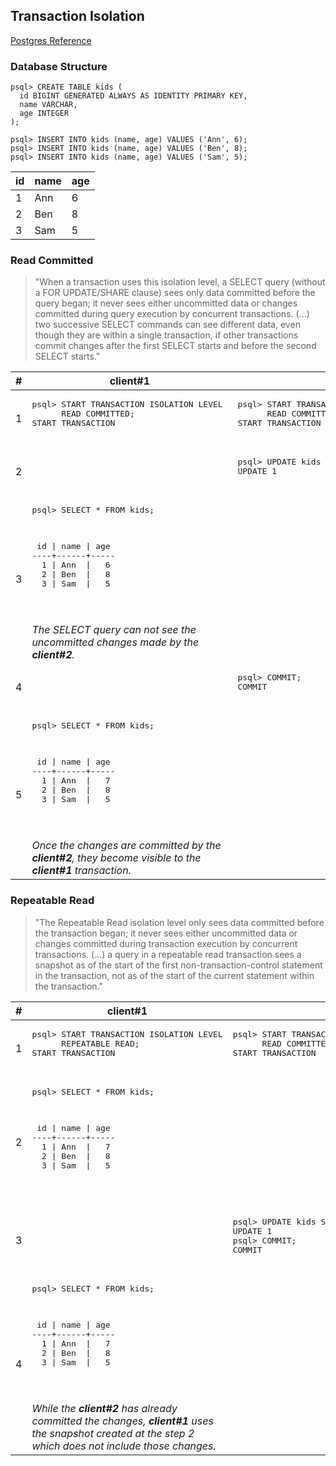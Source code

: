 ## Transaction Isolation

[Postgres Reference](https://www.postgresql.org/docs/current/transaction-iso.html)

### Database Structure

```
psql> CREATE TABLE kids (  
  id BIGINT GENERATED ALWAYS AS IDENTITY PRIMARY KEY,  
  name VARCHAR,  
  age INTEGER  
);

psql> INSERT INTO kids (name, age) VALUES ('Ann', 6);   
psql> INSERT INTO kids (name, age) VALUES ('Ben', 8);
psql> INSERT INTO kids (name, age) VALUES ('Sam', 5);
```
  
| id      | name | age |
| ----------- | ----------- | ----------- |
|1|Ann|6|
|2|Ben|8|  
|3|Sam|5| 


### Read Committed

> "When a transaction uses this isolation level, a SELECT query (without a FOR UPDATE/SHARE clause) sees only data committed before the query began; it never sees either uncommitted data or changes committed during query execution by concurrent transactions. (...) two successive SELECT commands can see different data, even though they are within a single transaction, if other transactions commit changes after the first SELECT starts and before the second SELECT starts."

<table>
  <thead>
    <th>#</th>
    <th>client#1</th>
    <th>client#2</th>
  </thead>
  <tbody>
  <tr>
    <td>1</td>
    <td>
      <pre>
psql> START TRANSACTION ISOLATION LEVEL 
      READ COMMITTED;
START TRANSACTION
      </pre>
    </td>
    <td>
      <pre>
psql> START TRANSACTION ISOLATION LEVEL 
      READ COMMITTED;
START TRANSACTION
      </pre>
    </td>
  </tr>
  <tr>
    <td>2</td>
    <td></td>
    <td>
      <pre>
psql> UPDATE kids SET age=7 WHERE name='Ann';
UPDATE 1
      </pre>
    </td>
  </tr>
  <tr>
    <td>3</td>
    <td>
      <pre>
psql> SELECT * FROM kids;

<p>
 id | name | age
----+------+-----
  1 | Ann  |   6
  2 | Ben  |   8
  3 | Sam  |   5
</p>
    </pre>
    <i>The SELECT query can not see the uncommitted changes made by the <b>client#2</b>.</i>
    </td>
    <td></td>
  </tr>
  <tr>
    <td>4</td>
    <td></td>
    <td>
      <pre>
psql> COMMIT;
COMMIT
      </pre>
    </td>
  </tr>
  <tr>
    <td>5</td>
    <td>
      <pre>
psql> SELECT * FROM kids;

<p>
 id | name | age
----+------+-----
  1 | Ann  |   7
  2 | Ben  |   8
  3 | Sam  |   5
</p>
    </pre>
    <i>Once the changes are committed by the <b>client#2</b>, they become visible to the <b>client#1</b> transaction.</i>
    </td>
    <td></td>
  </tr>
  </tbody>
</table>

### Repeatable Read

> "The Repeatable Read isolation level only sees data committed before the transaction began; it never sees either uncommitted data or changes committed during transaction execution by concurrent transactions. (...) a query in a repeatable read transaction sees a snapshot as of the start of the first non-transaction-control statement in the transaction, not as of the start of the current statement within the transaction."

<table>
  <thead>
    <th>#</th>
    <th>client#1</th>
    <th>client#2</th>
  </thead>
  <tbody>
  <tr>
    <td>1</td>
    <td>
      <pre>
psql> START TRANSACTION ISOLATION LEVEL
      REPEATABLE READ;
START TRANSACTION
      </pre>
    </td>
    <td>
      <pre>
psql> START TRANSACTION ISOLATION LEVEL
      READ COMMITTED;
START TRANSACTION
      </pre>
    </td>
  </tr>
  <tr>
    <td>2</td>
    <td>
        <pre>
psql> SELECT * FROM kids;

<p>
 id | name | age
----+------+-----
  1 | Ann  |   7
  2 | Ben  |   8
  3 | Sam  |   5
</p>
    </pre>
    </td>
    <td></td>
  </tr>
    <td>3</td>
    <td></td>
    <td>
      <pre>
psql> UPDATE kids SET age=12 WHERE name='Ben';
UPDATE 1
psql> COMMIT;
COMMIT
      </pre>
    </td>
  </tr>
  <tr>
    <td>4</td>
    <td>
      <pre>
psql> SELECT * FROM kids;

<p>
 id | name | age
----+------+-----
  1 | Ann  |   7
  2 | Ben  |   8
  3 | Sam  |   5
</p>
    </pre>
      <i>While the <b>client#2</b> has already committed the changes, <b>client#1</b> uses the snapshot created at the step 2 which does not include those changes.</i>
    </td>
    <td></td>
  </tr>
  </tbody>
</table>
